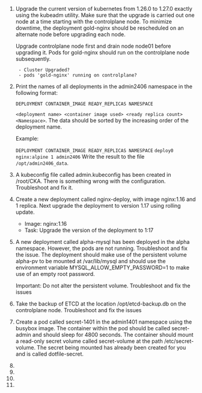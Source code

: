 1. Upgrade the current version of kubernetes from 1.26.0 to 1.27.0 exactly using the kubeadm utility. Make sure that the upgrade is carried out one node at a time starting with the controlplane node. To minimize downtime, the deployment gold-nginx should be rescheduled on an alternate node before upgrading each node.

    Upgrade controlplane node first and drain node node01 before upgrading it. Pods for gold-nginx should run on the controlplane node subsequently.

        - Cluster Upgraded?
        - pods 'gold-nginx' running on controlplane?

2. Print the names of all deployments in the admin2406 namespace in the following format:

    `DEPLOYMENT CONTAINER_IMAGE READY_REPLICAS NAMESPACE`

    `<deployment name> <container image used> <ready replica count> <Namespace>`. The data should be sorted by the increasing order of the deployment name.


    Example:

    `DEPLOYMENT CONTAINER_IMAGE READY_REPLICAS NAMESPACE`
    `deploy0 nginx:alpine 1 admin2406`
    Write the result to the file `/opt/admin2406_data`.

    

3. A kubeconfig file called admin.kubeconfig has been created in /root/CKA. There is something wrong with the configuration. Troubleshoot and fix it.


4. Create a new deployment called nginx-deploy, with image nginx:1.16 and 1 replica. Next upgrade the deployment to version 1.17 using rolling update.

    - Image: nginx:1.16
    - Task: Upgrade the version of the deployment to 1:17

5. A new deployment called alpha-mysql has been deployed in the alpha namespace. However, the pods are not running. Troubleshoot and fix the issue. The deployment should make use of the persistent volume alpha-pv to be mounted at /var/lib/mysql and should use the environment variable MYSQL_ALLOW_EMPTY_PASSWORD=1 to make use of an empty root password.

    Important: Do not alter the persistent volume.
    Troubleshoot and fix the issues

6. Take the backup of ETCD at the location /opt/etcd-backup.db on the controlplane node. Troubleshoot and fix the issues

7. Create a pod called secret-1401 in the admin1401 namespace using the busybox image. The container within the pod should be called secret-admin and should sleep for 4800 seconds. The container should mount a read-only secret volume called secret-volume at the path /etc/secret-volume. The secret being mounted has already been created for you and is called dotfile-secret.



    

7.

    

8.

    

9.

    

10.

